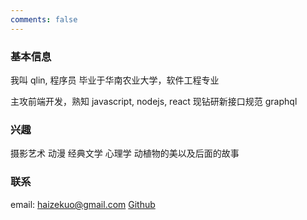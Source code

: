 ```yaml
---
comments: false
---
```


### 基本信息

我叫 qlin, 程序员
毕业于华南农业大学，软件工程专业

主攻前端开发，熟知 javascript, nodejs, react
现钻研新接口规范 graphql

### 兴趣

摄影艺术
动漫
经典文学
心理学
动植物的美以及后面的故事



### 联系

email: haizekuo@gmail.com
[Github](https://github.com/winixt)